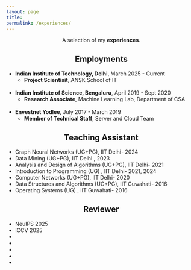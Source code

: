 ```yaml
---
layout: page
title: 
permalink: /experiences/
---
```


<p align="center">
A selection of my <b>experiences</b>.
</p>

## <center>Employments</center>
- **Indian Institute of Technology, Delhi**, March 2025 - Current
  * **Project Scientisit**, ANSK School of IT
<br/><br/>
- **Indian Institute of Science, Bengaluru**, April 2019 - Sept 2020
  * **Research Associate**, Machine Learning Lab, Department of CSA
<br/><br/>
- **Envestnet Yodlee**, July 2017 - March 2019
  * **Member of Technical Staff**, Server and Cloud Team


 

## <center>Teaching Assistant </center>
- Graph Neural Networks (UG+PG), IIT Delhi- 2024
- Data Mining (UG+PG), IIT Delhi , 2023
- Analysis and Design of Algorithms (UG+PG), IIT Delhi- 2021
- Introduction to Programming (UG) , IIT Delhi- 2021, 2024
- Computer Networks (UG+PG), IIT Delhi- 2020
- Data Structures and Algorithms (UG+PG), IIT Guwahati- 2016 
- Operating Systems (UG) , IIT Guwahati- 2016 


## <center>Reviewer</center>
- NeuIPS 2025
- ICCV 2025
- 
- 
- 
- 
- 

